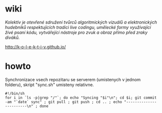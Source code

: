wiki
====

_Kolektiv je otevřené sdružení tvůrců algoritmických vizuálů a elektronických hudebníků respektujících tradici live codingu, umělecké formy využívající živé psaní kódu, vytvářející nástroje pro zvuk a obraz přímo před zraky diváků._

http://k-o-l-e-k-t-i-v.github.io/

howto
======

Synchronizace vsech repozitaru se serverem (umistenych v jednom folderu),
skript "sync.sh" umisteny relativne. 


```
#!/bin/sh
for i in `ls -p|grep "/"`; do echo "Syncing "$i"\n"; cd $i; git commit -am "`date` sync" ; git pull ; git push ; cd .. ; echo "------------------------\n" ; done
```

